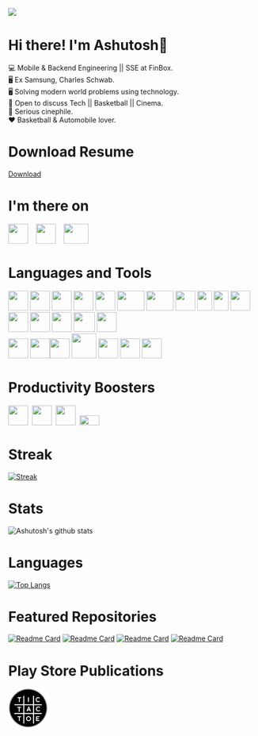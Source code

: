 
![](https://komarev.com/ghpvc/?username=AshutoshAJ)
# Hi there! I'm Ashutosh👋 


💻 Mobile & Backend Engineering || SSE at FinBox.  
🖥️ Ex Samsung, Charles Schwab.  
🖥️ Solving modern world problems using technology.  
📧 Open to discuss Tech || Basketball || Cinema.  
🎥 Serious cinephile.  
❤️ Basketball & Automobile lover.  


# Download Resume
<a href="https://raw.githubusercontent.com/AshutoshAJ/ProjectScreenshots/master/Resources/main_nahi_dikhaunga.gif">Download</a>

# I'm there on
<a href="https://www.linkedin.com/in/theashutoshaj/" target="_blank"><img src="https://upload.wikimedia.org/wikipedia/commons/c/ca/LinkedIn_logo_initials.png" height="40px" width="40px"/></a>&nbsp;&nbsp;&nbsp;
<a href="https://twitter.com/theAshutoshAJ" target="_blank"><img src="https://github.com/AshutoshAJ/ResourcesForReadme/blob/main/twitter_logo.png" height="40px" width="40px"/></a>&nbsp;&nbsp;&nbsp;
<a href="https://play.google.com/store/apps/developer?id=Just+Updated" target="_blank"><img src="https://i.pinimg.com/originals/1a/49/22/1a49226d155846acb790eeb919f63c8e.jpg" height="40px" width="50px"/></a>  

# Languages and Tools  
<img src="https://www.thegoandroid.com/wp-content/uploads/2021/05/Untitled-10.png" height="40px" width="40px"/> <img src="https://cdn.freebiesupply.com/logos/thumbs/2x/java-logo.png" height="40px" width="40px"/> <img src="https://cdn.freebiesupply.com/logos/large/2x/kotlin-1-logo-png-transparent.png" height="40px" width="40px"/> <img src="https://cdn-icons-png.flaticon.com/512/5968/5968371.png" height="40px" width="40px"/>  <img src="https://w7.pngwing.com/pngs/505/718/png-transparent-xcode-macos-bigsur-icon-thumbnail.png" height="40px" width="40px"/>  <img src="https://partner.zoom.us/wp-content/uploads/2022/12/2022_Zoom-AWS_Lockup_RGB-1-e1672857797889-1024x760.png" height="40px" width="55px"/> 
<img src="https://upload.wikimedia.org/wikipedia/commons/thumb/d/d9/Node.js_logo.svg/590px-Node.js_logo.svg.png" height="40px" width="55px"/> <img src="https://github.com/AshutoshAJ/ResourcesForReadme/blob/main/html5.png" width="40" height="40"/> <img src = "https://upload.wikimedia.org/wikipedia/commons/thumb/d/d5/CSS3_logo_and_wordmark.svg/1200px-CSS3_logo_and_wordmark.svg.png"  width="30" height="40"/> <img src="https://www.pngitem.com/pimgs/m/116-1167737_logo-javascript-pattern-copyright-framework-free-download-javascript.png" height="40px" width="30px"/> <img src="https://upload.wikimedia.org/wikipedia/commons/thumb/c/cd/Visual_Studio_2017_Logo.svg/1200px-Visual_Studio_2017_Logo.svg.png" height="40px" width="40px"/> <img src="https://i.pinimg.com/originals/e9/bd/82/e9bd82cf92894a080eb23a15c246c52b.png" height="40px" width="40px"/> <img src="https://cdn.worldvectorlogo.com/logos/redis.svg" height="40px" width="40px"/> <img src="https://upload.wikimedia.org/wikipedia/commons/thumb/a/af/Adobe_Photoshop_CC_icon.svg/1200px-Adobe_Photoshop_CC_icon.svg.png" height="40px" width="40px"/> <img src="https://cdn.freebiesupply.com/logos/large/2x/eclipse-11-logo-png-transparent.png" height="40px" width="43px"/> <img src="https://spring.io/img/spring.svg" height="40px" width="40px"/> <br/>
<img src="https://github.com/AshutoshAJ/ResourcesForReadme/blob/main/git_logo.png" height="40px" width="40px"/> <img src="https://github.githubassets.com/images/modules/logos_page/GitHub-Mark.png" height="40px" width="40px"/><img src="https://cdn.icon-icons.com/icons2/2699/PNG/512/atlassian_jira_logo_icon_170511.png" height="40px" width="40px"/> <img src="https://coralogix.com/wp-content/uploads/2021/06/BitBucket-Version-Tags-1000X1000.png" height="50px" width="50px"/>  <img src="https://www.automation-consultants.com/wp-content/uploads/2019/09/bamboo-mark-gradient-blue@2x.png" height="40px" width="40px"/>  <img src="https://jirasupport.files.wordpress.com/2018/09/200x0w.jpg" height="40px" width="40px"/>  <img src="https://img.informer.com/icons_mac/png/128/437/437456.png" height="40px" width="40px"/> 
# Productivity Boosters
<img src="https://www.logo.wine/a/logo/YouTube/YouTube-Icon-Full-Color-Logo.wine.svg" height="40px" width="40px"/>&nbsp;&nbsp;<img src="https://image.winudf.com/v2/image1/Y29tLm1vb252aWRlby5hbmRyb2lkLnJlc3NvX2ljb25fMTYxNTIyMjcwMl8wODU/icon.png?w=&fakeurl=1" height="40px" width="40px"/>&nbsp;&nbsp;<img src="https://github.com/AshutoshAJ/ResourcesForReadme/blob/main/JioSaavn.png" height="40px" width="40px"/>&nbsp;&nbsp;<img src="https://upload.wikimedia.org/wikipedia/commons/thumb/0/0a/OPPO_LOGO_2019.svg/2560px-OPPO_LOGO_2019.svg.png" height="20px" width="40px"/>

# Streak
[![Streak](http://github-readme-streak-stats.herokuapp.com?user=AshutoshAJ&theme=tokyonight&date_format=M%20j%5B%2C%20Y%5D&sideLabels=D278FF&dates=23D7DD&currStreakNum=23D7DD&ring=23D7DD&currStreakLabel=FF00F1&fire=23D7DD&sideNums=23D7DD)](https://github.com/AshutoshAJ)

# Stats
![Ashutosh's github stats](https://github-readme-stats.vercel.app/api?username=AshutoshAJ&show_icons=true&theme=tokyonight&count_private=true&include_all_commits=true)

# Languages
[![Top Langs](https://github-readme-stats.vercel.app/api/top-langs/?username=AshutoshAJ&layout=compact&theme=tokyonight)](https://github.com/AshutoshAJ/github-readme-stats)

# Featured Repositories
[![Readme Card](https://github-readme-stats.vercel.app/api/pin/?username=AshutoshAJ&repo=JumbledWords&theme=tokyonight)](https://github.com/AshutoshAJ/JumbledWords)
[![Readme Card](https://github-readme-stats.vercel.app/api/pin/?username=AshutoshAJ&repo=PUBG_Website&theme=tokyonight)](https://github.com/AshutoshAJ/PUBG_Website)
[![Readme Card](https://github-readme-stats.vercel.app/api/pin/?username=AshutoshAJ&repo=AshutoshAJ&theme=tokyonight)](https://github.com/AshutoshAJ/AshutoshAJ)
[![Readme Card](https://github-readme-stats.vercel.app/api/pin/?username=AshutoshAJ&repo=LandingPage&theme=tokyonight)](https://github.com/AshutoshAJ/LandingPage)

# Play Store Publications
<a href="https://play.google.com/store/apps/details?id=com.crazzzydev.tictactoe" target="_blank"><img src="https://github.com/AshutoshAJ/ProjectScreenshots/blob/master/Tic%20Tac%20Toe/Tic%20Tac%20Toe%20Logo.png" height="80px" width="80px"/></a>&nbsp;&nbsp;&nbsp;
